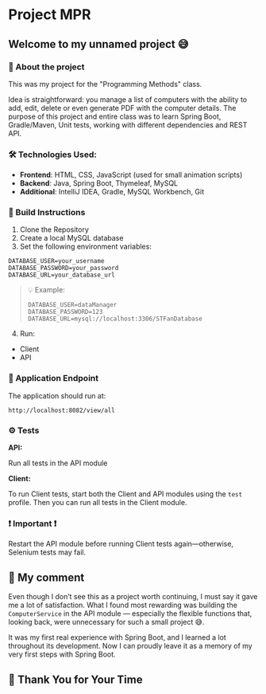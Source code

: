 # Project MPR
## Welcome to my unnamed project 😅
 
### 📖 About the project
This was my project for the "Programming Methods" class.

Idea is straightforward: you manage a list of computers with the ability to
add, edit, delete or even generate PDF with the computer details.
The purpose of this project and entire class was to learn Spring Boot, Gradle/Maven,
Unit tests, working with different dependencies and REST API.

### 🛠️ Technologies Used:
- **Frontend**: HTML, CSS, JavaScript (used for small animation scripts)
- **Backend**: Java, Spring Boot, Thymeleaf, MySQL
- **Additional**: IntelliJ IDEA, Gradle, MySQL Workbench, Git

### 🧱 Build Instructions
1. Clone the Repository
2. Create a local MySQL database
3. Set the following environment variables:

```
DATABASE_USER=your_username
DATABASE_PASSWORD=your_password
DATABASE_URL=your_database_url
```

> 💡 Example:
> ```
> DATABASE_USER=dataManager
> DATABASE_PASSWORD=123
> DATABASE_URL=mysql://localhost:3306/STFanDatabase
> ```

4. Run:
- Client
- API


### 🔗 Application Endpoint

The application should run at:
```
http://localhost:8082/view/all
```
### ⚙️ Tests
**API:**

Run all tests in the API module

**Client:**

To run Client tests, start both the Client and API modules using the `test`
profile. Then you can run all tests in the Client module.

### ❗ Important ❗
Restart the API module before running Client tests again—otherwise, 
Selenium tests may fail.

## 💬 My comment
Even though I don’t see this as a project worth continuing, I must say it
gave me a lot of satisfaction. What I found most rewarding was 
building the `ComputerService` in the API module — 
especially the flexible functions that, looking back, 
were unnecessary for such a small project 😅.

It was my first real experience with Spring Boot, and I learned 
a lot throughout its development. Now I can proudly leave 
it as a memory of my very first steps with Spring Boot.

## 🙏 Thank You for Your Time